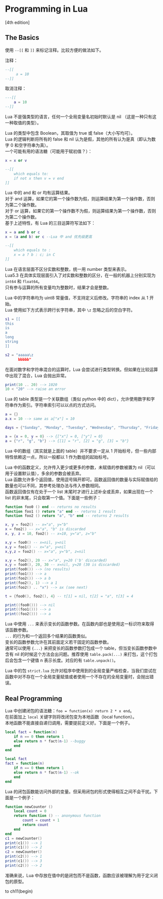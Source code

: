 # Programming in Lua

[4th edition]

## The Basics

使用 `--[[` 和 `]]` 来标记注释。比较方便的做法如下。

注释：

```lua
--[[
     a = 10
--]]
```

取消注释：

```lua
---[[
    a = 10
--]]
```

Lua 不是强类型的语言，任何一个全局变量名初始时默认是 nil （这是一种只有这一种取值的类型）。

Lua  的类型中包含 Boolean，其取值为 true 或 false（大小写均可）。  
Lua 的逻辑判断将所有的 false 和 nil 认为是假，其他的所有认为是真（即认为数字 0 和空字符串为真）。  
一个可能有用的语法糖（可能用于赋初值？）：

```lua
x = x or v

--[[
    which equals to:
    if not x then v = v end
]]
```

Lua 中的 and 和 or 均有运算结果。  
对于 and 运算，如果它的第一个操作数为假，则运算结果为第一个操作数，否则为第二个操作数。  
对于 or 运算，如果它的第一个操作数不为假，则运算结果为第一个操作数，否则为第二个操作数。  
基于上述特性，有 Lua 的三目运算符写法如下：

```lua
x = a and b or c
x = (a and b) or c --Lua 中 and 优先级更高

--[[
    which equals to :
    x = a ? b : c; in C
]]
```

Lua 在语言层面不区分实数和整数，统一用 number 类型来表示。  
Lua5.3 在具体实现层面引入了对实数和整数的区分，在一般的机器上分别实现为 `int64` 和 `float64`。  
只有参与运算的所有变量均为整数时，结果才会是整数。  

Lua 中的字符串均为 uint8 常量值，不支持定义后修改。字符串的 index 从 1 开始。   
Lua 使用如下方式表示跨行长字符串，其中 `\z` 忽略之后的空白字符。

```lua
s1 = [[
this
is
a
long
string
]]

s2 = "aaaaa\z
      bbbbb"
```

在面对数字和字符串混合的运算时，Lua 会尝试进行类型转换。但如果在比较运算中出现了混合，Lua 会抛出异常。

```lua
print(10 .. 20) --> 1020
10 < "20" --> raise an error
```

Lua  的 table 类型是一个关联数组（类似 python 中的 dict），允许使用数字和字符串作为索引。字符串索引可以以点的方式访问。

```lua
a = {}
a.x = 10 --> same as a["x"] = 10

days = {"Sunday", "Monday", "Tuesday", "Wednesday", "Thursday", "Friday", "Saturday"} --> days[1] = "Sunday"

a = {x = 0, y = 0} --> {["x"] = 0, ["y"] = 0}
a = {"r", "g", "b"} --> {[1] = "r", [2] = "g", [3] = "b"}
```

Lua 中的数组（其实就是上面的 table）并不要求一定从 1 开始标号，但一些内部特性依赖这一点，所以一般都以 1 作为数组的起始标号。

Lua 中的函数定义，允许传入更少或更多的参数，未赋值的参数被置为 nil（可以用于设置默认值），多余的参数会被丢弃。  
Lua 函数允许多个返回值，使用逗号隔开即可。函数返回值的数量与实际赋值给的数量也可以不同，其参考处理办法与传入参数相同。  
函数返回值仅有在处于一个 list 末尾时才进行上述补全或丢弃，如果出现在一个 list 的非末尾，只会取第一个值。下面是一些例子：

```lua
function foo0 () end -- returns no results
function foo1 () return "a" end -- returns 1 result
function foo2 () return "a", "b" end -- returns 2 results

x, y = foo2() -- x="a", y="b"
x = foo2() -- x="a", "b" is discarded
x, y, z = 10, foo2() -- x=10, y="a", z="b"

x,y = foo0() -- x=nil, y=nil
x,y = foo1() -- x="a", y=nil
x,y,z = foo2() -- x="a", y="b", z=nil

x,y = foo2(), 20 -- x="a", y=20 ('b' discarded)
x,y = foo0(), 20, 30 -- x=nil, y=20 (30 is discarded)
print(foo0()) --> (no results)
print(foo1()) --> a
print(foo2()) --> a b
print(foo2(), 1) --> a 1
print(foo2() .. "x") --> ax (see next)

t = {foo0(), foo2(), 4} -- t[1] = nil, t[2] = "a", t[3] = 4

print((foo0())) --> nil
print((foo1())) --> a
print((foo2())) --> a
```

Lua 中使用 `...` 来表示变长的函数参数。在函数内部也是使用这一标识符来取得该函数参数。  
`...` 的行为和一个返回多个结果的函数类似。  
变长的函数参数允许在其前面定义若干固定的函数参数。  
通常可以使用 `{...}` 来把变长的函数参数打包成一个 table，但当变长函数参数中含有 nil 的时候这个方法会出问题。推荐使用 `table.pack(...)` 来打包，这个打包后会包含一个键值 n 表示长度。对应的有 `table.unpack()`。  

Lua 中的包 `strict.lua` 允许对程序中使用到的全局变量严格检查，当我们尝试在函数中对不存在一个全局变量赋值或者使用一个不存在的全局变量时，会抛出错误。

## Real Programming

Lua 中创建闭包的语法糖：`foo = function(x) return 2 * x end`。  
在前面加上 `local` 关键字则将改闭包变为本地函数（local function）。  
本地函数不能直接自递归调用，需要提前定义好。下面是一个例子。

```lua
local fact = function(n)
    if n == 0 then return 1
    else return n * fact(n-1) --buggy
    end
end

local fact
fact = function(n)
    if n == 0 then return 1
    else return n * fact(n-1) --ok
    end
end
```

Lua 的闭包函数能访问外部的变量。但采用闭包的形式使得相互之间不会干扰。下面是一个例子：

```lua
function newCounter ()
    local count = 0
    return function () -- anonymous function
        count = count + 1
        return count
    end
end
c1 = newCounter()
print(c1()) --> 1
print(c1()) --> 2
c2 = newCounter()
print(c2()) --> 1
print(c1()) --> 3
print(c2()) --> 2
```

准确来说，Lua 中存放在值中的是闭包而不是函数，函数应该被理解为用于定义闭包的原型。

to ch11(begin)
